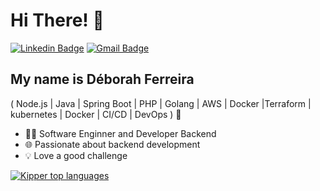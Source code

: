 
<h1>Hi There! 👋</h1>

[![Linkedin Badge](https://img.shields.io/badge/-LinkedIn-6633cc?style=flat-square&logo=Linkedin&logoColor=white&link=https://www.linkedin.com/in/deborah-fonseca/)](https://www.linkedin.com/in/deborah-fonseca/)
[![Gmail Badge](https://img.shields.io/badge/-deborahferreirafonseca@gmail.com-6633cc?style=flat-square&logo=Gmail&logoColor=white&link=mailto:deborahferreirafonseca@gmail.com)](mailto:deborahferreirafonseca@gmail.com)


## My name is Déborah Ferreira
( Node.js | Java | Spring Boot |  PHP | Golang | AWS | Docker |Terraform | kubernetes | Docker | CI/CD | DevOps ) 🚀
- 👩‍💻 Software Enginner and Developer Backend
- 🌐 Passionate about backend development
- 💡 Love a good challenge


<div align="left">
  
[![Kipper top languages](https://github-readme-stats.vercel.app/api/top-langs/?username=DborahFerreira&theme=blue-white)](https://github.com/anuraghazra/github-readme-stats)
  
 </div>

<!---
DborahFerreira/DborahFerreira is a ✨ special ✨ repository because its `README.md` (this file) appears on your GitHub profile.
You can click the Preview link to take a look at your changes.
--->
